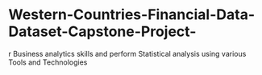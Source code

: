 # Western-Countries-Financial-Data-Dataset-Capstone-Project-
r Business analytics skills and perform Statistical analysis using various Tools and Technologies
